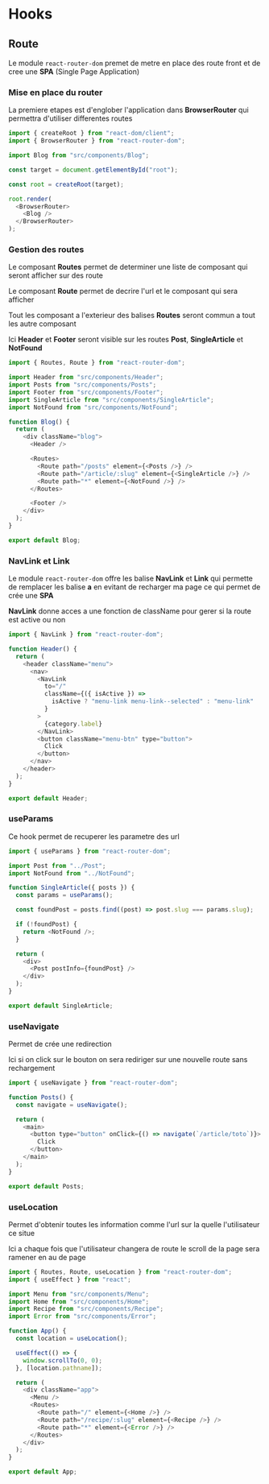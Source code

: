 # Hooks

## Route

Le module `react-router-dom` premet de metre en place des route front et de cree une **SPA** (Single Page Application)

### Mise en place du router

La premiere etapes est d'englober l'application dans **BrowserRouter** qui permettra d'utiliser differentes routes

```js
import { createRoot } from "react-dom/client";
import { BrowserRouter } from "react-router-dom";

import Blog from "src/components/Blog";

const target = document.getElementById("root");

const root = createRoot(target);

root.render(
  <BrowserRouter>
    <Blog />
  </BrowserRouter>
);
```

### Gestion des routes

Le composant **Routes** permet de determiner une liste de composant qui seront afficher sur des route

Le composant **Route** permet de decrire l'url et le composant qui sera afficher

Tout les composant a l'exterieur des balises **Routes** seront commun a tout les autre composant

Ici **Header** et **Footer** seront visible sur les routes **Post**, **SingleArticle** et **NotFound**

```js
import { Routes, Route } from "react-router-dom";

import Header from "src/components/Header";
import Posts from "src/components/Posts";
import Footer from "src/components/Footer";
import SingleArticle from "src/components/SingleArticle";
import NotFound from "src/components/NotFound";

function Blog() {
  return (
    <div className="blog">
      <Header />

      <Routes>
        <Route path="/posts" element={<Posts />} />
        <Route path="/article/:slug" element={<SingleArticle />} />
        <Route path="*" element={<NotFound />} />
      </Routes>

      <Footer />
    </div>
  );
}

export default Blog;
```

### NavLink et Link

Le module `react-router-dom` offre les balise **NavLink** et **Link** qui permette de remplacer les balise **a** en evitant de recharger ma page ce qui permet de crée une **SPA**

**NavLink** donne acces a une fonction de className pour gerer si la route est active ou non

```js
import { NavLink } from "react-router-dom";

function Header() {
  return (
    <header className="menu">
      <nav>
        <NavLink
          to="/"
          className={({ isActive }) =>
            isActive ? "menu-link menu-link--selected" : "menu-link"
          }
        >
          {category.label}
        </NavLink>
        <button className="menu-btn" type="button">
          Click
        </button>
      </nav>
    </header>
  );
}

export default Header;
```

### useParams

Ce hook permet de recuperer les parametre des url

```js
import { useParams } from "react-router-dom";

import Post from "../Post";
import NotFound from "../NotFound";

function SingleArticle({ posts }) {
  const params = useParams();

  const foundPost = posts.find((post) => post.slug === params.slug);

  if (!foundPost) {
    return <NotFound />;
  }

  return (
    <div>
      <Post postInfo={foundPost} />
    </div>
  );
}

export default SingleArticle;
```

### useNavigate

Permet de crée une redirection

Ici si on click sur le bouton on sera rediriger sur une nouvelle route sans rechargement

```js
import { useNavigate } from "react-router-dom";

function Posts() {
  const navigate = useNavigate();

  return (
    <main>
      <button type="button" onClick={() => navigate(`/article/toto`)}>
        Click
      </button>
    </main>
  );
}

export default Posts;
```

### useLocation

Permet d'obtenir toutes les information comme l'url sur la quelle l'utilisateur ce situe

Ici a chaque fois que l'utilisateur changera de route le scroll de la page sera ramener en au de page

```js
import { Routes, Route, useLocation } from "react-router-dom";
import { useEffect } from "react";

import Menu from "src/components/Menu";
import Home from "src/components/Home";
import Recipe from "src/components/Recipe";
import Error from "src/components/Error";

function App() {
  const location = useLocation();

  useEffect(() => {
    window.scrollTo(0, 0);
  }, [location.pathname]);

  return (
    <div className="app">
      <Menu />
      <Routes>
        <Route path="/" element={<Home />} />
        <Route path="/recipe/:slug" element={<Recipe />} />
        <Route path="*" element={<Error />} />
      </Routes>
    </div>
  );
}

export default App;
```
